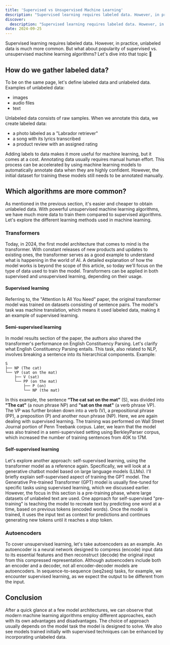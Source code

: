 ```yaml
---
title: 'Supervised vs Unsupervised Machine Learning'
description: "Supervised learning requires labeled data. However, in practice, unlabeled data is much more common. But what about popularity of supervised vs. unsupervised machine learning algorithms? Let's dive into that topic 🤖"
discover:
  description: "Supervised learning requires labeled data. However, in practice, unlabeled data is much more common. But what about popularity of supervised vs. unsupervised machine learning algorithms? Let's dive into that topic"
date: 2024-09-25
---
```


Supervised learning requires labeled data. However, in practice, unlabeled data is much more common. But what about popularity of supervised vs. unsupervised machine learning algorithms? Let's dive into that topic 🤖


## How do we gather labeled data?

To be on the same page, let's define labeled data and unlabeled data. 
Examples of unlabeled data:
 - images
 - audio files
 - text

Unlabeled data consists of raw samples. When we annotate this data, we create labeled data:
- a photo labeled as a "Labrador retriever"
- a song with its lyrics transcribed
- a product review with an assigned rating

Adding labels to data makes it more useful for machine learning, but it comes at a cost. Annotating data usually requires manual human effort. This process can be accelerated by using machine learning models to automatically annotate data when they are highly confident. However, the initial dataset for training these models still needs to be annotated manually.

## Which algorithms are more common?

As mentioned in the previous section, it's easier and cheaper to obtain unlabeled data. With powerful unsupervised machine learning algorithms, we have much more data to train them compared to supervised algorithms. Let's explore the different learning methods used in machine learning.

### Transformers

Today, in 2024, the first model architecture that comes to mind is the transformer. With constant releases of new products and updates to existing ones, the transformer serves as a good example to understand what is happening in the world of AI. 
A detailed explanation of how the model works is beyond the scope of this article, so today we'll focus on the type of data used to train the model. Transformers can be applied in both supervised and unsupervised learning, depending on their usage. 

#### Supervised learning

Referring to, the "Attention Is All You Need" paper, the original transformer model was trained on datasets consisting of sentence pairs. The model's task was machine translation, which means it used labeled data, making it an example of supervised learning.

#### Semi-supervised learning

In model results section of the paper, the authors also shared the transformer's performance on English Constituency Parsing. 
Let's clarify what English Constituency Parsing entails. This task, also related to NLP, involves breaking a sentence into its hierarchical components.
Example:

```
S
├── NP (The cat)
└── VP (sat on the mat)
    ├── V (sat)
    └── PP (on the mat)
        ├── P (on)
        └── NP (the mat)
```

In this example,  the sentence **“The cat sat on the mat”** (S), was divided into **"The cat"** (a noun phrase  NP) and **"sat on the mat"** (a verb phrase VP).  The VP was further broken down into a verb (V), a prepositional phrase (PP), a preposition (P) and another noun phrase (NP).
Here, we are again dealing with supervised learning. The training was performed on Wall Street Journal portion of Penn Treebank corpus. Later, we learn that the model was also trained in a semi-supervised setting using BerkleyParser corpus,  which increased the number of training sentences from 40K to 17M.

#### Self-supervised learning

Let's explore another approach: self-supervised learning, using the transformer model as a reference again. Specifically, we will look at a generative chatbot model based on large language models (LLMs). I'll briefly explain self-supervised aspect of training the GPT model. 
The Generative Pre-trained Transformer (GPT) model is usually fine-tuned for specific tasks using supervised learning, which we discussed earlier. However, the focus in this section is a pre-training phase, where large datasets of unlabeled text are used. One approach for self-supervised "pre-training" is teaching the model to recreate text by predicting one word at a time, based on previous tokens (encoded words). Once the model is trained, it uses the input text as context for predictions and continues generating new tokens until it reaches a stop token.


### Autoencoders

To cover unsupervised learning, let's take autoencoders as an example. An autoencoder is a neural network designed to compress (encode) input data to its essential features and then reconstruct (decode) the original input from this compressed representation. Although autoencoders include both an encoder and a decoder, not all encoder-decoder models are autoencoders. In sequence-to-sequence (seq2seq) tasks, for example, we encounter supervised learning, as we expect the  output to be different from the input.

## Conclusion

After a quick glance at a few model architectures, we can observe that modern machine learning algorithms employ different approaches, each with its own advantages and disadvantages. The choice of approach usually depends on the  model task the model is designed to solve. We also see models trained initially with supervised techniques can be enhanced by incorporating unlabeled data.
